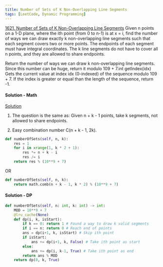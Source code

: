 ```yaml
---
title: Number of Sets of K Non-Overlapping Line Segments
tags: [LeetCode, Dynamic Programming]
---
```


[1621. Number of Sets of K Non-Overlapping Line Segments](https://leetcode.com/problems/number-of-sets-of-k-non-overlapping-line-segments/)
Given n points on a 1-D plane, where the ith point (from 0 to n-1) is at x = i, find the number of ways we can draw exactly k non-overlapping line segments such that each segment covers two or more points. The endpoints of each segment must have integral coordinates. The k line segments do not have to cover all n points, and they are allowed to share endpoints.

Return the number of ways we can draw k non-overlapping line segments. Since this number can be huge, return it modulo 109 + 7.int getIndex(idx) Gets the current value at index idx (0-indexed) of the sequence modulo 109 + 7. If the index is greater or equal than the length of the sequence, return -1.  

#### Solution - Math  
[Solution](https://leetcode.com/problems/number-of-sets-of-k-non-overlapping-line-segments/discuss/898830/Python-O(N)-Solution-with-Prove)
1. The question is the same as: Given n + k - 1 points, take k segments, not allowed to share endpoints.

1. Easy combination number C(n + k - 1, 2k).
```python
def numberOfSets(self, n, k):
    res = 1
    for i in xrange(1, k * 2 + 1):
        res *= n + k - i
        res /= i
    return res % (10**9 + 7)
```
OR
```python
def numberOfSets(self, n, k):
    return math.comb(n + k - 1, k * 2) % (10**9 + 7)
```
#### Solution - DP  
```python
def numberOfSets(self, n: int, k: int) -> int:
    MOD = 10**9 + 7
    @lru_cache(None)
    def dp(i, k, isStart):
        if k == 0: return 1 # Found a way to draw k valid segments
        if i == n: return 0 # Reach end of points
        ans = dp(i+1, k, isStart) # Skip ith point
        if isStart:
            ans += dp(i+1, k, False) # Take ith point as start
        else:
            ans += dp(i, k-1, True) # Take ith point as end
        return ans % MOD
    return dp(0, k, True)
```
